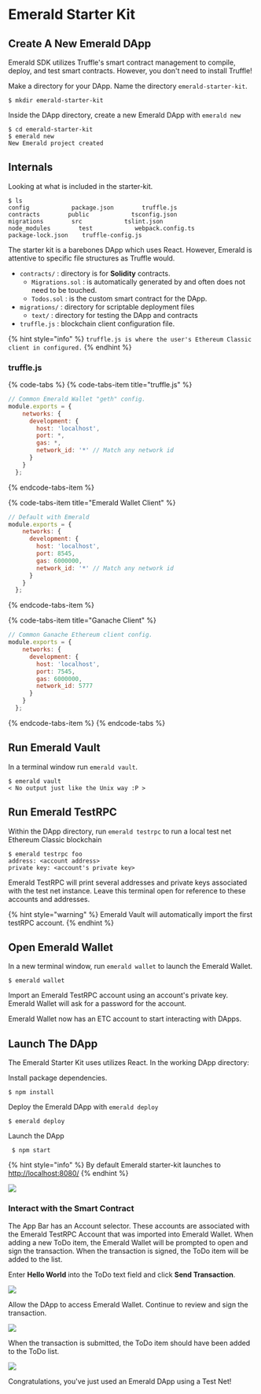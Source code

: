 # Emerald Starter Kit

## Create A New Emerald DApp

Emerald SDK utilizes Truffle's smart contract management to compile, deploy, and test smart contracts. However, you don't need to install Truffle!

Make a directory for your DApp. Name the directory `emerald-starter-kit`.

```text
$ mkdir emerald-starter-kit
```

Inside the DApp directory, create a new Emerald DApp with `emerald new`

```text
$ cd emerald-starter-kit
$ emerald new
New Emerald project created
```

## Internals

Looking at what is included in the starter-kit.

```text
$ ls
config            package.json        truffle.js
contracts        public            tsconfig.json
migrations        src            tslint.json
node_modules        test            webpack.config.ts
package-lock.json    truffle-config.js
```

The starter kit is a barebones DApp which uses React. However, Emerald is attentive to specific file structures as Truffle would.

* `contracts/` : directory is for **Solidity** contracts.
  * `Migrations.sol` : is automatically generated by and often does not need to be touched.
  * `Todos.sol` : is the custom smart contract for the DApp. 
* `migrations/` : directory for scriptable deployment files
  * `text/` : directory for  testing the DApp and contracts
* `truffle.js` : blockchain client configuration file.

{% hint style="info" %}
`truffle.js is where the user's Ethereum Classic client in configured.`
{% endhint %}

### **truffle.js**

{% code-tabs %}
{% code-tabs-item title="truffle.js" %}
```javascript
// Common Emerald Wallet "geth" config.
module.exports = {
    networks: {
      development: {
        host: 'localhost',
        port: *,
        gas: *,
        network_id: '*' // Match any network id
      }
    }
  };
```
{% endcode-tabs-item %}

{% code-tabs-item title="Emerald Wallet Client" %}
```javascript
// Default with Emerald
module.exports = {
    networks: {
      development: {
        host: 'localhost',
        port: 8545,
        gas: 6000000,
        network_id: '*' // Match any network id
      }
    }
  };
```
{% endcode-tabs-item %}

{% code-tabs-item title="Ganache Client" %}
```javascript
// Common Ganache Ethereum client config.
module.exports = {
    networks: {
      development: {
        host: 'localhost',
        port: 7545,
        gas: 6000000,
        network_id: 5777
      }
    }
  };
```
{% endcode-tabs-item %}
{% endcode-tabs %}

## Run Emerald Vault

In a terminal window run `emerald vault`.

```text
$ emerald vault 
< No output just like the Unix way :P > 
```

## Run Emerald TestRPC

Within the DApp directory, run `emerald testrpc` to run a local test net Ethereum Classic blockchain

```text
$ emerald testrpc foo
address: <account address>
private key: <account's private key>
```

Emerald TestRPC will print several addresses and private keys associated with the test net instance. Leave this terminal open for reference to these accounts and addresses.

{% hint style="warning" %}
Emerald Vault will automatically import the first testRPC account.
{% endhint %}

## Open Emerald Wallet

In a new terminal window, run `emerald wallet` to launch the Emerald Wallet.

```text
$ emerald wallet
```

Import an Emerald TestRPC account using an account's private key. Emerald Wallet will ask for a password for the account.

Emerald Wallet now has an ETC account to start interacting with DApps.

## Launch The DApp

The Emerald Starter Kit uses utilizes React. In the working DApp directory:

Install package dependencies.

```text
$ npm install
```

Deploy the Emerald DApp with `emerald deploy`

```text
$ emerald deploy
```

Launch the DApp

```text
 $ npm start
```

{% hint style="info" %}
By default Emerald starter-kit launches to [http://localhost:8080/](http://localhost:8080/)
{% endhint %}

![](../.gitbook/assets/screen-shot-2018-09-12-at-2.03.09-am.png)

### Interact with the Smart Contract

The App Bar has an Account selector. These accounts are associated with the Emerald TestRPC Account that was imported into Emerald Wallet. When adding a new ToDo item, the Emerald Wallet will be prompted to open and sign the transaction. When the transaction is signed, the ToDo item will be added to the list.

Enter **Hello World** into the ToDo text field and click **Send Transaction**.

![](../.gitbook/assets/screen-shot-2018-09-12-at-2.10.14-am.png)

Allow the DApp to access Emerald Wallet. Continue to review and sign the transaction.

![](../.gitbook/assets/screen-shot-2018-09-12-at-2.12.59-am.png)

When the transaction is submitted, the ToDo item should have been added to the ToDo list.

![](../.gitbook/assets/screen-shot-2018-09-12-at-2.00.46-am.png)

Congratulations, you've just used an Emerald DApp using a Test Net!


